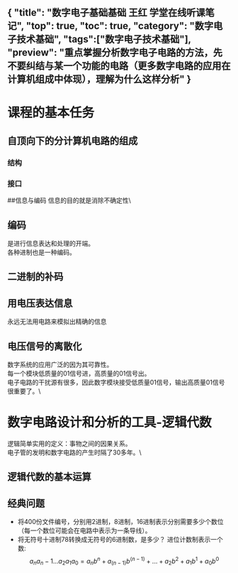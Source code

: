 {
"title": "数字电子基础基础 王红 学堂在线听课笔记",
"top": true,
"toc": true,
"category": "数字电子技术基础",
"tags":["数字电子技术基础"],
"preview": "重点掌握分析数字电子电路的方法，先不要纠结与某一个功能的电路（更多数字电路的应用在计算机组成中体现），理解为什么这样分析"
}
---
# 课程的基本任务
## 自顶向下的分计算机电路的组成
### 结构
### 接口
##信息与编码
信息的目的就是消除不确定性\
## 编码
是进行信息表达和处理的开端。\
各种进制也是一种编码。
##  二进制的补码
## 用电压表达信息
永远无法用电路来模拟出精确的信息
## 电压信号的离散化
数字系统的应用广泛的因为其可靠性。\
每一个模块低质量的01信号进，高质量的01信号出。\
电子电路的干扰源有很多，因此数字模块接受低质量01信号，输出高质量01信号很重要了。\
# 数字电路设计和分析的工具-逻辑代数
逻辑简单实用的定义：事物之间的因果关系。\
电子管的发明和数字电路的产生时隔了30多年。\
## 逻辑代数的基本运算
## 经典问题
- 将400份文件编号，分别用2进制，8进制，16进制表示分别需要多少个数位（每一个数位可能会在电路中表示为一条导线）。
- 将无符号十进制78转换成无符号的6进制数，是多少？
进位计数制表示一个数:\
$$ a_na_n-1...a_2a_1a_0=a_nb^n + a_(n-1)b^(n-1)+ ... + a_2b^2 + a_1b^1 + a_0b^0 $$